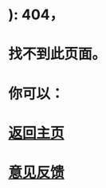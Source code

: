# ): 404，
# 找不到此页面。
 
# 你可以：

# <a href="http://niaodtiantang.github.io/TableTennisGame">返回主页</a>

  

# <a href="http://niaodtiantang.github.io/意见反馈">意见反馈</a>
